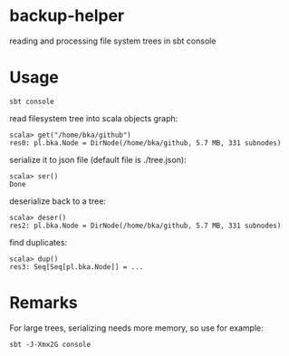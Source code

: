 # backup-helper
reading and processing file system trees in sbt console

Usage
=====

    sbt console

read filesystem tree into scala objects graph:

    scala> get("/home/bka/github")
    res0: pl.bka.Node = DirNode(/home/bka/github, 5.7 MB, 331 subnodes)

serialize it to json file (default file is ./tree.json):

    scala> ser()
    Done

deserialize back to a tree:

    scala> deser()
    res2: pl.bka.Node = DirNode(/home/bka/github, 5.7 MB, 331 subnodes)

find duplicates:

    scala> dup()
    res3: Seq[Seq[pl.bka.Node]] = ...

Remarks
======

For large trees, serializing needs more memory, so use for example:
    
    sbt -J-Xmx2G console


